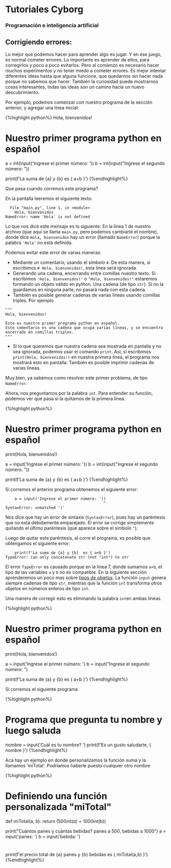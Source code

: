 # Tutoriales Cyborg 
### Programación e inteligencia artificial

## Corrigiendo errores:

Lo mejor que podemos hacer para aprender algo es jugar. Y en ese juego, es normal cometer errores. Lo importante es aprender de ellos, para corregirlos y poco a poco evitarlos. Pero al comienzo es necesario hacer muchos experimentos y no tener miedo a cometer errores. Es mejor intentar diferentes ideas hasta que alguna funcione, que quedarnos sin hacer nada porque no sabemos que hacer. También la curiosidad puede mostrarnos cosas interesantes, todas las ideas son un camino hacia un nuevo descubrimiento.

Por ejemplo, podemos comenzar con nuestro programa de la sección anterior, y agregar una línea inicial:

{%highlight python%}
Hola, bienvenidos!
# Nuestro primer programa python en español

a = int(input('Ingrese el primer número: '))
b = int(input("Ingrese el segundo número: "))

print(f'La suma de {a} y {b}  es { a+b }')
{%endhighlight%}

Que pasa cuando corremos este programa?

En la pantalla leeremos el siguiente texto.
```Traceback (most recent call last):
  File "main.py", line 1, in <module>
    Hola, bienvenidos
NameError: name 'Hola' is not defined
```
Lo que nos dice este mensaje es lo siguiente: En la línea 1 de nuestro archivo (que aquí se llama `main.py`, pero podemos cambiarle el nombre), donde dice `Hola, bienvenidos` hay un error (llamado `NameError`) porque la palabra `'Hola'` no está definida.

Podemos evitar este error de varias maneras:
- Mediante un comentario, usando el símbolo `#`. De esta manera, si escribimos `# Hola, bienvenidos!`, esta línea será ignorada.
- Generando una cadena, encerrando entre comillas nuestro texto.  Si escribimos `'Hola, bienvenidos!'` o `"Hola, bienvenidos!"` estaremos formando un objeto válido en python. Una cadena (de tipo `str`). Si no la guardamos en ninguna parte, no pasará nada con esta cadena.
- También es posible generar cadenas de varias líneas usando comillas triples. Por ejemplo
```
""" 
Hola, bienvenidos!

Este es nuestro primer programa python en español.
Este comentario es una cadena que ocupa varias líneas, y se encuentra 
encerrado en comillas triples.
"""
```
- Si lo que queremos que nuestra cadena sea mostrada en pantalla y no sea ignorada, podemos usar el comando `print`. Así, si escribimos `print(Hola, bienvenidos!)` en nuestra primera línea, el programa nos mostrará esto en pantalla. También es posible imprimir cadenas de varias líneas.

Muy bien, ya sabemos como resolver este primer problema, de tipo `NameError`.

Ahora, nos preguntamos por la palabra `int`. Para entender su función, podemos ver que pasa si la quitamos de la primera línea.


{%highlight python%}
# Nuestro primer programa python en español
print(Hola, bienvenidos!)

a = input('Ingrese el primer número: '))
b = int(input("Ingrese el segundo número: "))

print(f'La suma de {a} y {b}  es { a+b }')
{%endhighlight%}

Si corremos el anterior programa obtenemos el siguiente error:

```File "main.py", line 4
    a = input('Ingrese el primer número: '))
                                           ^
SyntaxError: unmatched ')'
```
Nos dice que hay un error de sintaxis (`SyntaxError`), pues hay un paréntesis que no está debidamente emparejado. El error se corrige simplemente quitando el último paréntesis (que aparece sobre el símbolo `^`).

Luego de quitar este paréntesis, al corre el programa, es posible que obtengamos el siguiente error: 

```File "main.py", line 7, in <module>
    print(f'La suma de {a} y {b}  es { a+b }')
TypeError: can only concatenate str (not "int") to str
```
El error `TypeError` es causado porque en la línea 7, donde sumamos `a+b`, el tipo de las variables `a` y `b` no es compatible. En la siguiente sección aprenderemos un poco mas sobre [tipos de objetos](tiposdeObjetos.html).
La función `input` genera siempre cadenas de tipo `str`, mientras que la función `int` transforma otros objetos en números enteros de tipo `int`.

Una manera de corregir esto es eliminando la palabra `int`en ambas líneas.

{%highlight python%}
# Nuestro primer programa python en español
print(Hola, bienvenidos!)

a = input('Ingrese el primer número: ')
b = input("Ingrese el segundo número: ")

print(f'La suma de {a} y {b}  es { a+b }')
{%endhighlight%}

Si corremos el siguiente programa


{%highlight python%}
# Programa que pregunta tu nombre y luego saluda

nombre = input('Cuál es tu nombre? ')
print(f'Es un gusto saludarte, { nombre }')
{%endhighlight%}




Acá  hay un ejemplo en donde personalizamos la función suma y la llamamos 'miTotal'. Podríamos haberle puesto cualquier otro nombre




{%highlight python%}
# Definiendo una función personalizada "miTotal"

def miTotal(a, b):
    return (500*int(a) + 1000*int(b))

print("Cuántos panes y cuántas bebidas? panes a 500, bebidas a 1000")
a = input('panes: ')
b = input('bebida: ')

# 
print(f'el precio total de {a} panes y {b} bebidas es { miTotal(a,b) }')
{%endhighlight%}


